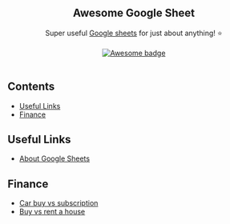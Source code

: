 <h2 align="center">Awesome Google Sheet</h2>

<p align="center">
  Super useful <a href="https://www.google.com/sheets/about/">Google sheets</a> for just about anything! ⭐️
  <br />
  <br />
  <a href="https://github.com/sindresorhus/awesome">
    <img src="https://cdn.rawgit.com/sindresorhus/awesome/d7305f38d29fed78fa85652e3a63e154dd8e8829/media/badge.svg" alt="Awesome badge">
  </a>
  <br />
  <br />
</p>

## Contents

- [Useful Links](#useful-links)
- [Finance](#finance)

## Useful Links
- [About Google Sheets](https://www.google.com/sheets/about/)

## Finance
- [Car buy vs subscription](https://docs.google.com/spreadsheets/d/1leW3X9Pk8G9D0uGKecJhKzLg8bq3x19lHau9Hpnxom0/edit?usp=sharing)
- [Buy vs rent a house](https://drive.google.com/file/d/1t8W_KdcvQWdHmAbJ3rF21rQMNkp-VI4l/view)
